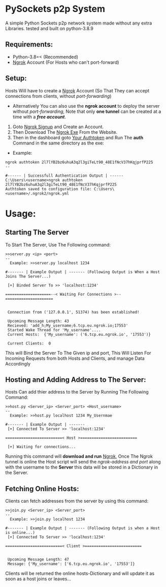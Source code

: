 # PySockets p2p System
A simple Python Sockets p2p network system made without any extra Libraries.
tested and built on python-3.8.9

## Requirements:
 - Python-3.8=< (Recommended)
 - [Ngrok](https://ngrok.com/) Account (For Hosts who can't port-forward)

## Setup:
Hosts Will have to create a [Ngrok](https://ngrok.com/) Account (So That They can accept connections from clients, without _port-forwarding_)
 - Alternatively You can also use the **ngrok account** to deploy the server without _port-forwarding_, Note that only **one tunnel** can be created at a time with a **_free account_**.

1. Goto [Ngrok Signup](https://dashboard.ngrok.com/signup) and Create an Account.
2. Then Download The [Ngrok Exe](https://dashboard.ngrok.com/get-started/setup) From the Website.
3. Then in the dashboard goto [Your Authtoken](https://dashboard.ngrok.com/get-started/your-authtoken) and Run The **auth** Command in the same directory as the exe:
 - Example:
```
ngrok authtoken 2l7lYB2bz6uhuA3q2l3giTeLt90_48E1fNcV37hKqjprfP225
--

#------ | Successfull Authentication Output | ------
C:\Users\<username>ngrok authtoken 2l7lYB2bz6uhuA3q2l3giTeLt90_48E1fNcV37hKqjprfP225
Authtoken saved to configuration file: C:\Users\<username>/.ngrok2/ngrok.yml
```

# Usage:

## Starting The Server
To Start The Server, Use The Following command:
```
>>server.py <ip> <port>
--
  Example: >>server.py localhost 1234

#------- | Example Output | ------- (Following Output is When a Host Joins The Server...)

 [+] Binded Server To >> 'localhost:1234'

====================--< Waiting For Connections >--=====================


 Connection from ('127.0.0.1', 51374) has been established!

 Upcoming Message Length: 43
 Recieved: 'add_h;My_username;6.tcp.eu.ngrok.io;17553'
 Started Wake Thread for 'My_username'....
 Current Hosts:  {'My_username': ('6.tcp.eu.ngrok.io', '17553')}

 Current Clients:  0

```
This will Bind the Server To The Given ip and port, This Will Listen For Incoming Requests from both Hosts and Clients, and manage Data Accordingly

## Hosting and Adding Address to The Server:
Hosts Can add thier address to the Server by Running The Following Command:
```
>>host.py <Server_ip> <Server_port> <Host_username>
--
  Example: >>host.py localhost 1234 My_Usernmae

#------- | Example Output | ------- 
 [+] Connected To Server >> 'localhost:1234'

=========================< Host >=========================

 [+] Waiting for connections...

```

Running this command will **download and run** [Ngrok](https://ngrok.com/), Once The Ngrok tunnel is online the Host script will send the _ngrok-address and port_ along with the username to the **Server** this data will be stored in a Dictionary in the Server.

## Fetching Online Hosts:
Clients can fetch addresses from the server by using this command:
```
>>join.py <Server_ip> <Server_port>
--
  Example: >>join.py localhost 1234

#------- | Example Output | ------- (Following Output is when a Host is online...)
 [+] Connected To Server >> 'localhost:1234'

=========================< Client >=========================


 Upcoming Message Length: 47
 Message: {'My_username': ['6.tcp.eu.ngrok.io', '17553']}
```

Clients will be returned the online hosts-Dictionary and will update it as soon as a host joins or leaves...


